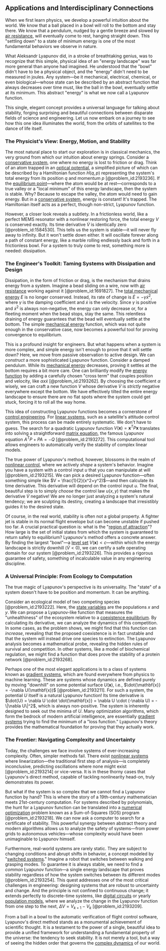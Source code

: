 ## Applications and Interdisciplinary Connections

When we first learn physics, we develop a powerful intuition about the world. We know that a ball placed in a bowl will roll to the bottom and stay there. We know that a pendulum, nudged by a gentle breeze and slowed by [air resistance](@article_id:168470), will eventually come to rest, hanging straight down. This "settling down" to a state of minimum energy is one of the most fundamental behaviors we observe in nature.

What Aleksandr Lyapunov did, in a stroke of breathtaking genius, was to recognize that this simple, physical idea of an "energy landscape" was far more general than anyone had imagined. He understood that the "bowl" didn't have to be a physical object, and the "energy" didn't need to be measured in joules. Any system—be it mechanical, electrical, chemical, or even biological—whose state can be described by an abstract function that always decreases over time must, like the ball in the bowl, eventually settle at its minimum. This abstract "energy" is what we now call a Lyapunov function.

This single, elegant concept provides a universal language for talking about stability, forging surprising and beautiful connections between disparate fields of science and engineering. Let us now embark on a journey to see how this one idea illuminates the world, from the orbits of satellites to the dance of life itself.

### The Physicist's View: Energy, Motion, and Stability

The most natural place to start our exploration is in classical mechanics, the very ground from which our intuition about energy springs. Consider a [conservative system](@article_id:165028), one where no energy is lost to friction or drag. Think of an atom trapped in an [optical potential](@article_id:155858), a simplified picture of which can be described by a Hamiltonian function $H(q, p)$ representing the system's total energy from its position $q$ and momentum $p$ [@problem_id:2193236]. If the [equilibrium point](@article_id:272211)—where the atom would be at rest—corresponds to a true valley or a "local minimum" of this energy landscape, then the system is stable. Why? Because to escape the valley, the atom would need to gain energy. But in a [conservative system](@article_id:165028), energy is constant! It's trapped. The Hamiltonian itself acts as a perfect, though non-strict, Lyapunov function.

However, a closer look reveals a subtlety. In a frictionless world, like a perfect MEMS resonator with a nonlinear restoring force, the total energy $V$ is conserved exactly. Its time derivative $\dot{V}$ is identically zero [@problem_id:1584530]. This tells us the system is stable—it will never fly away to infinity. But it won't settle down either. It will oscillate forever along a path of constant energy, like a marble rolling endlessly back and forth in a frictionless bowl. For a system to truly come to rest, something more is needed: dissipation.

### The Engineer's Toolkit: Taming Systems with Dissipation and Design

Dissipation, in the form of friction or drag, is the mechanism that drains energy from a system. Imagine a bead sliding on a wire, now with [air resistance](@article_id:168470) working against it [@problem_id:1691827]. The [total mechanical energy](@article_id:166859) $E$ is no longer conserved. Instead, its rate of change is $\dot{E} = -\gamma \dot{x}^2$, where $\gamma$ is the damping coefficient and $\dot{x}$ is the velocity. Since $\gamma$ is positive and $\dot{x}^2$ is always non-negative, the energy can only decrease or, for a fleeting moment when the bead stops, stay the same. This relentless draining of energy guarantees that the bead will eventually settle at the bottom. The simple [mechanical energy](@article_id:162495) function, which was not quite enough in the conservative case, now becomes a powerful tool for proving convergence to equilibrium.

This is a profound insight for engineers. But what happens when a system is more complex, and simple energy isn't enough to prove that it will settle down? Here, we move from passive observation to active design. We can *construct* a more sophisticated Lyapunov function. Consider a damped pendulum. While its [mechanical energy](@article_id:162495) decreases, proving it settles at the bottom requires a bit more care. One can brilliantly modify the [energy function](@article_id:173198) by adding a carefully chosen "cross term" that couples position and velocity, like $\alpha x \dot{x}$ [@problem_id:2193262]. By choosing the coefficient $\alpha$ wisely, we can craft a new function $V$ whose derivative $\dot{V}$ is *strictly* negative everywhere except the bottom. We have effectively tilted the entire energy landscape to ensure there are no flat spots where the system could get stuck, forcing it to roll all the way home.

This idea of constructing Lyapunov functions becomes a cornerstone of [control engineering](@article_id:149365). For [linear systems](@article_id:147356), such as a satellite's attitude control system, this process can be made entirely systematic. We don't have to guess. The search for a quadratic Lyapunov function $V(\mathbf{x}) = \mathbf{x}^T P \mathbf{x}$ translates into solving a straightforward [matrix equation](@article_id:204257), the famous Lyapunov equation $A^T P + P A = -Q$ [@problem_id:2193272]. This computational tool allows engineers to automatically verify the stability of complex linear models.

The true power of Lyapunov's method, however, blossoms in the realm of [nonlinear control](@article_id:169036), where we actively *shape* a system's behavior. Imagine you have a system with a control input $u$ that you can manipulate at will [@problem_id:2193215]. We can pick a desired Lyapunov function—often something simple like $V = \frac{1}{2}(x^2+y^2)$—and then calculate its time derivative. This derivative will depend on the control input $u$. The final, beautiful step is to simply *choose* the control law $u(x,y)$ that makes the derivative $\dot{V}$ negative! We are no longer just analyzing a system's natural tendency; we are sculpting its destiny, creating a landscape that irresistibly guides it to the desired state.

Of course, in the real world, stability is often not a global property. A fighter jet is stable in its normal flight envelope but can become unstable if pushed too far. A crucial practical question is: what is the "[region of attraction](@article_id:171685)"? How large is the set of initial states from which the system is guaranteed to return safely to equilibrium? Lyapunov's method offers a concrete answer. By finding the largest "bowl"—a [level set](@article_id:636562) $V(\mathbf{x}) \lt c$—within which the energy landscape is strictly downhill ($\dot{V} \lt 0$), we can certify a safe operating domain for our system [@problem_id:2193226]. This provides a rigorous guarantee of safety, something of incalculable value in any engineering discipline.

### A Universal Principle: From Ecology to Computation

The true magic of Lyapunov's perspective is its universality. The "state" of a system doesn't have to be position and momentum. It can be anything.

Consider an ecological model of two competing species [@problem_id:2193222]. Here, the [state variables](@article_id:138296) are the populations $x$ and $y$. We can propose a Lyapunov-like function that measures the "unhealthiness" of the ecosystem relative to a [coexistence equilibrium](@article_id:273198). By calculating its derivative, we can analyze the dynamics of this competition. In some cases, as the problem shows, we might find that this function can *increase*, revealing that the proposed coexistence is in fact unstable and that the system will instead drive one species to extinction. The Lyapunov analysis becomes a mathematical probe, revealing the hidden rules of survival and competition. In other systems, like a model of biochemical regulation, we might find a function that does prove the stability of a protein network [@problem_id:2193268].

Perhaps one of the most elegant applications is to a class of systems known as [gradient systems](@article_id:275488), which are found everywhere from physics to machine learning. These are systems whose dynamics are defined purely by moving "downhill" on some potential surface $U(\mathbf{x})$, i.e., $\dot{\mathbf{x}} = -\nabla U(\mathbf{x})$ [@problem_id:2193211]. For such a system, the potential $U$ itself is a natural Lyapunov function! Its time derivative is $\dot{U} = \nabla U \cdot \dot{\mathbf{x}} = \nabla U \cdot (-\nabla U) = -\|\nabla U\|^2$, which is always non-positive. The system is inherently designed to seek out the minima of $U$. Many optimization algorithms, which form the bedrock of modern artificial intelligence, are essentially [gradient systems](@article_id:275488) trying to find the minimum of a "loss function." Lyapunov's theory provides the mathematical foundation for proving that they actually work.

### The Frontier: Navigating Complexity and Uncertainty

Today, the challenges we face involve systems of ever-increasing complexity. Often, simpler methods fail. There exist [nonlinear systems](@article_id:167853) where linearization—the traditional first step of analysis—is completely inconclusive, predicting oscillations where none might exist [@problem_id:2193214] or vice-versa. It is in these thorny cases that Lyapunov's direct method, capable of tackling nonlinearity head-on, truly demonstrates its power.

But what if the system is so complex that we cannot find a Lyapunov function by hand? This is where the story of a 19th-century mathematician meets 21st-century computation. For systems described by polynomials, the hunt for a Lyapunov function can be translated into a [numerical optimization](@article_id:137566) problem known as a Sum-of-Squares (SOS) program [@problem_id:2193218]. We can now ask a computer to search for a certificate of stability. This powerful synergy between abstract theory and modern algorithms allows us to analyze the safety of systems—from power grids to autonomous vehicles—whose complexity would have been unimaginable to Lyapunov himself.

Furthermore, real-world systems are rarely static. They are subject to changing conditions and abrupt shifts in behavior, a concept modeled by "[switched systems](@article_id:270774)." Imagine a robot that switches between walking and grasping modes. To guarantee it is always stable, we need to find a *common* Lyapunov function—a single energy landscape that proves stability regardless of how the system switches between its different modes [@problem_id:2193254]. This quest addresses one of the most critical challenges in engineering: designing systems that are robust to uncertainty and change. And the principle is not confined to continuous change; it extends perfectly to discrete-time systems, like [digital circuits](@article_id:268018) or yearly [population models](@article_id:154598), where we analyze the change in the Lyapunov function from one step to the next, $\Delta V = V_{k+1} - V_k$ [@problem_id:2193209].

From a ball in a bowl to the automatic verification of flight control software, Lyapunov's direct method stands as a monumental achievement of scientific thought. It is a testament to the power of a single, beautiful idea to provide a unified framework for understanding a fundamental property of the universe: the tendency to seek stability. It is not merely a tool, but a way of seeing the hidden order that governs the [complex dynamics](@article_id:170698) of our world.